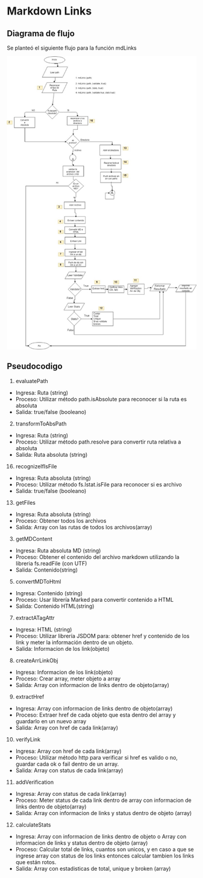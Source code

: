 # Markdown Links

## Diagrama de flujo

Se planteó el siguiente flujo para la función mdLinks

![Sin titulo](img/flujo.jpeg)


## Pseudocodigo

1. evaluatePath 
- Ingresa: Ruta (string)
- Proceso: Utilizar método path.isAbsolute para reconocer si la ruta es absoluta
- Salida: true/false (booleano)

2. transformToAbsPath
- Ingresa: Ruta (string)
- Proceso: Utilizar método path.resolve para convertir ruta relativa a absoluta
- Salida: Ruta absoluta (string)

16. recognizeIfIsFile
- Ingresa: Ruta absoluta (string)
- Proceso: Utilizar método fs.lstat.isFile para reconocer si es archivo
- Salida: true/false (booleano)

13. getFiles
- Ingresa: Ruta absoluta (string)
- Proceso: Obtener todos los archivos
- Salida: Array con las rutas de todos los archivos(array)

3. getMDContent
- Ingresa: Ruta absoluta MD (string)
- Proceso: Obtener el contenido del archivo markdown utilizando la libreria fs.readFile (con UTF)
- Salida: Contenido(string)

5. convertMDToHtml
- Ingresa: Contenido (string)
- Proceso: Usar librería Marked para convertir contenido a HTML
- Salida: Contenido HTML(string)

7. extractATagAttr
- Ingresa: HTML (string)
- Proceso: Utilizar librería JSDOM para: obtener href y contenido de los link y meter la información dentro de un objeto.
- Salida: Informacion de los link(objeto)

8. createArrLinkObj
- Ingresa: Informacion de los link(objeto)
- Proceso: Crear array, meter objeto a array
- Salida: Array con informacion de links dentro de objeto(array)

9. extractHref
- Ingresa: Array con informacion de links dentro de objeto(array)
- Proceso: Extraer href de cada objeto que esta dentro del array y guardarlo en un nuevo array
- Salida: Array con href de cada link(array)

10. verifyLink
- Ingresa: Array con href de cada link(array)
- Proceso: Utilizar método http para verificar si href es valido o no, guardar cada ok o fail dentro de un array.
- Salida: Array con status de cada link(array)

11. addVerification
- Ingresa: Array con status de cada link(array)
- Proceso: Meter status de cada link dentro de array con informacion de links dentro de objeto(array)
- Salida: Array con informacion de links y status dentro de objeto (array)

12. calculateStats
- Ingresa: Array con informacion de links dentro de objeto o Array con informacion de links y status dentro de objeto (array)
- Proceso: Calcular total de links, cuantos son unicos, y en caso a que se ingrese array con status de los links entonces calcular tambien los links que están rotos.
- Salida: Array con estadisticas de total, unique y broken (array)









